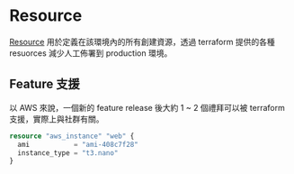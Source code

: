 # Resource

[Resource](https://www.terraform.io/docs/configuration/resources.html) 用於定義在該環境內的所有創建資源，透過 terraform 提供的各種 resuorces 減少人工佈署到 production 環境。

## Feature 支援

以 AWS 來說，一個新的 feature release 後大約 1 ~ 2 個禮拜可以被 terraform 支援，實際上與社群有關。



```terraform
resource "aws_instance" "web" {
  ami           = "ami-408c7f28"
  instance_type = "t3.nano"
}
```